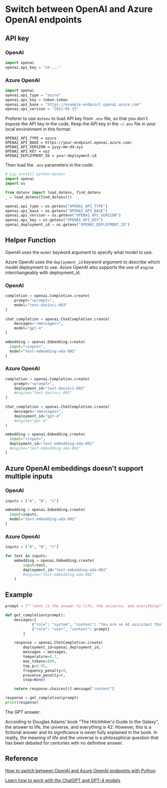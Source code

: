 # Switch between OpenAI and Azure OpenAI endpoints

## API key
### OpenAI
```Python 
import openai
openai.api_key = "sk-..."
```
### Azure OpenAI

```Python
import openai
openai.api_type = "azure"
openai.api_key = token.token
openai.api_base = "https://example-endpoint.openai.azure.com"
openai.api_version = "2023-05-15"
```

Preferer to use `dotenv` to load API key from `.env` file, so that you don't expose the API key in the code.
Keep the API key in the `~/.env` file in your local environment in this format:
```shell
OPENAI_API_TYPE = azure
OPENAI_API_BASE = https://your-endpoint.openai.azure.com/
OPENAI_API_VERSION = yyyy-mm-dd-xyz
OPENAI_API_KEY = xyz
OPENAI_DEPLOYMENT_ID = your-deployment-id
```
Then load the `.env` parameters in the code:
```python
# pip install python-dotenv
import openai
import os

from dotenv import load_dotenv, find_dotenv
_ = load_dotenv(find_dotenv())

openai.api_type = os.getenv("OPENAI_API_TYPE")
openai.api_base = os.getenv("OPENAI_API_BASE")
openai.api_version = os.getenv("OPENAI_API_VERSION")
openai.api_key = os.getenv("OPENAI_API_KEY")
openai_deployment_id = os.getenv("OPENAI_DEPLOYMENT_ID")
```

## Helper Function
OpenAI uses the `model` keyword argument to specify what model to use. 

Azure OpenAI uses the `deployment_id` keyword argument to describe which model deployment to use. Azure OpenAI also supports the use of `engine` interchangeably with deployment_id.

### OpenAI
```python
completion = openai.Completion.create(
    prompt="<prompt>",
    model="text-davinci-003"
)
  
chat_completion = openai.ChatCompletion.create(
    messages="<messages>",
    model="gpt-4"
)

embedding = openai.Embedding.create(
  input="<input>",
  model="text-embedding-ada-002"
)
```
### Azure OpenAI
```python
completion = openai.Completion.create(
    prompt="<prompt>",
    deployment_id="text-davinci-003"
    #engine="text-davinci-003" 
)
  
chat_completion = openai.ChatCompletion.create(
    messages="<messages>",
    deployment_id="gpt-4"
    #engine="gpt-4"
)

embedding = openai.Embedding.create(
  input="<input>",
  deployment_id="text-embedding-ada-002"
  #engine="text-embedding-ada-002"
)
```

## Azure OpenAI embeddings doesn't support multiple inputs
### OpenAI
```python
inputs = ["A", "B", "C"]

embedding = openai.Embedding.create(
  input=inputs,
  model="text-embedding-ada-002"
)
```

### Azure OpenAI
```python
inputs = ["A", "B", "C"]

for text in inputs:
    embedding = openai.Embedding.create(
        input=text,
        deployment_id="text-embedding-ada-002"
        #engine="text-embedding-ada-002"
    )
```

## Example

```python
prompt = f"""what is the answer to life, the universe, and everything?"""

def get_completion(prompt):
    messages=[
            {"role": "system", "content": "You are an AI assistant that helps people find information."},
            {"role": "user", "content": prompt}
        ]

    response = openai.ChatCompletion.create(
        deployment_id=openai_deployment_id,
        messages = messages,
        temperature=0.7,
        max_tokens=800,
        top_p=0.95,
        frequency_penalty=0,
        presence_penalty=0,
        stop=None)

    return response.choices[0].message["content"]

response = get_completion(prompt)
print(response)

```
The GPT answer:

According to Douglas Adams' book "The Hitchhiker's Guide to the Galaxy", the answer to life, the universe, and everything is 42. However, this is a fictional answer and its significance is never fully explained in the book. In reality, the meaning of life and the universe is a philosophical question that has been debated for centuries with no definitive answer.


## Reference
[How to switch between OpenAI and Azure OpenAI endpoints with Python](https://learn.microsoft.com/en-us/azure/cognitive-services/openai/how-to/switching-endpoints)

[Learn how to work with the ChatGPT and GPT-4 models](https://learn.microsoft.com/en-us/azure/cognitive-services/openai/how-to/chatgpt?pivots=programming-language-chat-completions)